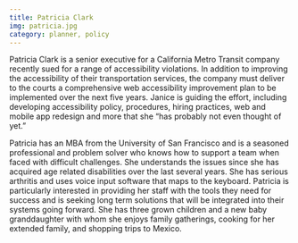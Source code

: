 ```yaml
---
title: Patricia Clark
img: patricia.jpg
category: planner, policy
---
```




Patricia Clark is a senior executive for a California Metro Transit company recently sued for a range of accessibility violations. In addition to improving the accessibility of their transportation services, the company must deliver to the courts a comprehensive web accessibility improvement plan to be implemented over the next five years.  Janice is guiding the effort, including developing accessibility policy, procedures, hiring practices, web and mobile app redesign and more that she “has probably not even thought of yet.”

Patricia has an MBA from the University of San Francisco and is a seasoned professional and problem solver who knows how to support a team when faced with difficult challenges.  She understands the issues since she has acquired age related disabilities over the last several years. She has serious arthritis and uses voice input software that maps to the keyboard. Patricia is particularly interested in providing her staff with the tools they need for success and is seeking long term solutions that will be integrated into their systems going forward.   She has three grown children and a new baby granddaughter with whom she enjoys family gatherings, cooking for her extended family, and shopping trips to Mexico.
